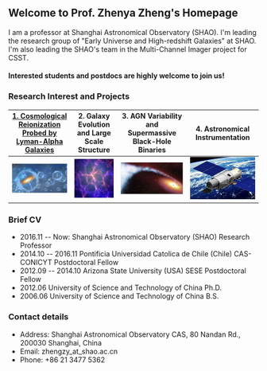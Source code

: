 ## Welcome to Prof. Zhenya Zheng's Homepage

I am a professor at Shanghai Astronomical Observatory (SHAO). I'm leading the research group of "Early Universe and High-redshift Galaxies" at SHAO. I'm also leading the SHAO's team in the Multi-Channel Imager project for CSST. 

#### Interested students and postdocs are highly welcome to join us!


### Research Interest and Projects

**[1. Cosmological Reionization Probed by Lyman-Alpha Galaxies](/EoR/EoR.md)** | **2. Galaxy Evolution and Large Scale Structure** | **3. AGN Variability and Supermassive Black-Hole Binaries** | **4. Astronomical Instrumentation**
------------ | ------------- | ------------- | ------------- 
 ![EoR](/EoR/BubblesEoR.jpg) |![LSS](Pic/LSSpic.png) | ![SMBH](/Pic/SMBHsmall.jpeg) | ![LSS](Pic/CSSTsmall.png)


### Brief CV
- 2016.11 -- Now:      Shanghai Astronomical Observatory (SHAO)             Research Professor
- 2014.10 -- 2016.11   Pontificia Universidad Catolica de Chile (Chile)     CAS-CONICYT Postdoctoral Fellow
- 2012.09 -- 2014.10   Arizona State University (USA)                       SESE Postdoctoral Fellow
- 2012.06              University of Science and Technology of China        Ph.D.
- 2006.06              University of Science and Technology of China        B.S.

### Contact details

- Address: Shanghai Astronomical Observatory CAS, 80 Nandan Rd., 200030 Shanghai, China
- Email: zhengzy_at_shao.ac.cn
- Phone: +86 21 3477 5362

